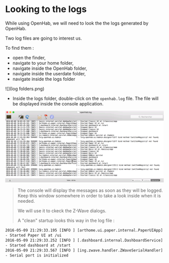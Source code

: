 # Looking to the logs

While using OpenHab, we will need to look the the logs generated by OpenHab.

Two log files are going to interest us.

To find them :
* open the finder,
* navigate to your home folder,
* navigate inside the OpenHab folder,
* navigate inside the userdate folder,
* navigate inside the logs folder

![](log folders.png)

* Inside the logs folder, double-click on the `openhab.log` file. The file will be displayed inside the console application.

![](openhab_log.png)


> The console will display the messages as soon as they will be logged. Keep this window somewhere in order to take a look inside when it is needed.
>
> We will use it to ckeck the Z-Wave dialogs.
> 
> A "clean" startup looks this way in the log file :
>
```
2016-05-09 21:29:33.195 [INFO ] [arthome.ui.paper.internal.PaperUIApp] - Started Paper UI at /ui
2016-05-09 21:29:33.252 [INFO ] [.dashboard.internal.DashboardService] - Started dashboard at /start
2016-05-09 21:29:33.567 [INFO ] [ing.zwave.handler.ZWaveSerialHandler] - Serial port is initialized
``` 





